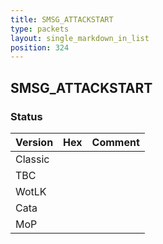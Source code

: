 ```yaml
---
title: SMSG_ATTACKSTART
type: packets
layout: single_markdown_in_list
position: 324
---
```


## SMSG_ATTACKSTART

### Status

Version | Hex | Comment
---------- | ---------- | ---------- 
Classic |  |  
TBC |  |  
WotLK |  |  
Cata |  |  
MoP |  |  